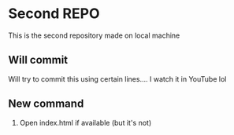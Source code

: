 # Second REPO

This is the second repository made on local machine

## Will commit

Will try to commit this using certain lines.... I watch it in YouTube lol 

## New command

1. Open index.html if available (but it's not)